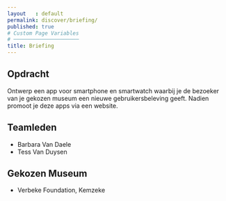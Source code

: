 ```yaml
---
layout   : default
permalink: discover/briefing/
published: true
# Custom Page Variables
# ─────────────────────
title: Briefing
---
```


Opdracht
--------

Ontwerp een app voor smartphone en smartwatch waarbij je de bezoeker van je gekozen museum een nieuwe gebruikersbeleving geeft. Nadien promoot je deze apps via een website.

Teamleden
---------

 - Barbara Van Daele
 - Tess Van Duysen

Gekozen Museum
--------------
 - Verbeke Foundation, Kemzeke